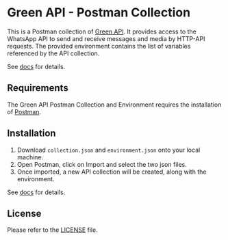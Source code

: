 # Green API - Postman Collection

This is a Postman collection of [Green API](https://greenapi.com/). It provides access to the WhatsApp API to send and receive messages and media by HTTP-API requests. The provided environment contains the list of variables referenced by the API collection.

See [docs](https://greenapi.com/en/docs/) for details.

## Requirements

The Green API Postman Collection and Environment requires the installation of [Postman](https://www.getpostman.com/).

## Installation

1) Download `collection.json` and `environment.json` onto your local machine.
2) Open Postman, click on Import and select the two json files.
3) Once imported, a new API collection will be created, along with the environment.

See [docs](https://greenapi.com/en/docs/) for details.

## License

Please refer to the [LICENSE](/LICENSE) file.
